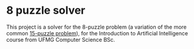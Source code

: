 # 8 puzzle solver

This project is a solver for the 8-puzzle problem (a variation of the more common [15-puzzle problem](https://en.wikipedia.org/wiki/15_puzzle)),
for the Introduction to Artificial Intelligence course from UFMG Computer Science BSc.
